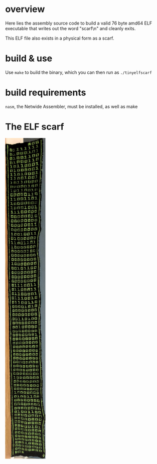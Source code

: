 # overview
Here lies the assembly source code to build a valid 76 byte amd64 ELF executable
that writes out the word "scarf\n" and cleanly exits.

This ELF file also exists in a physical form as a scarf.

# build & use
Use `make` to build the binary, which you can then run as `./tinyelfscarf`

# build requirements
`nasm`, the Netwide Assembler, must be installed, as well as make

# The ELF scarf
![photo of binary ELF scarf](https://github.com/bx/tinyelfscarf/blob/8eafb64fc84c96c2e10cb795bc549ab8685c3648/scarf.jpg)
